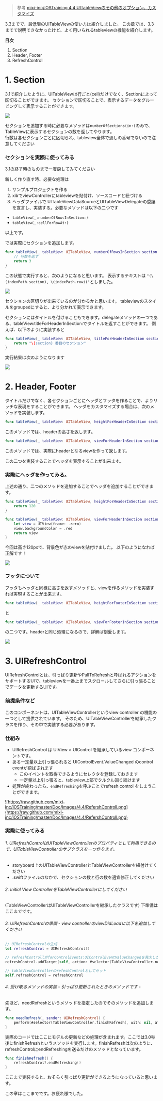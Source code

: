 > 参考  [mixi-inc/iOSTraining 4.4 UITableViewのその他のオプション、カスタマイズ](https://github.com/mixi-inc/iOSTraining/wiki/4.4-UITableView%E3%81%AE%E3%81%9D%E3%81%AE%E4%BB%96%E3%81%AE%E3%82%AA%E3%83%97%E3%82%B7%E3%83%A7%E3%83%B3%E3%80%81%E3%82%AB%E3%82%B9%E3%82%BF%E3%83%9E%E3%82%A4%E3%82%BA)

3.3までで、最低限のUITableViewの使い方は紹介しました。
この章では、3.3までで説明できなかったけど、よく用いられるtableviewの機能を紹介します。

**目次**

1. Section
2. Header, Footer
3. RefreshControll

# 1. Section

3.1で紹介したように、UITableViewは行ごと(cell)だけでなく、Sectionによって区切ることができます。
セクションで区切ることで、表示するデータをグルーピングして表示することができます。

![](./images/3_4/image1.png)

セクションを追加する時に必要なメソッドは`numberOfSections(in:)`のみで、TableViewに表示するセクションの数を返してやります。  
行数は各セクションごとに区切られ、tableview全体で通しの番号でないので注意してください

### セクションを実際に使ってみる

3.1の終了時のものまで一度戻してみてください

新しく作り直す時、必要な処理は

1. サンプルプロジェクトを作る
2. xibでviewControllerにtableviewを貼付け、ソースコードと紐づける
3. ヘッダファイルで UITableViewDataSourceとUITableViewDelegateの委譲を宣言し、実装する。必要なメソッドは以下の二つです
  - `tableView(_:numberOfRowsInSection:)`
  - `tableView(_:cellForRowAt:)`

以上です。

では実際にセクションを追加します。

```swift
func tableView(_ tableView: UITableView, numberOfRowsInSection section: Int) -> Int {
    // 行数を返す
    return 3
}
```

この状態で実行すると、次のようになると思います。
表示するテキストは `"(\(indexPath.section), \(indexPath.row))"`としました。


![](./images/3_4/image2.png)


セクションの区切りが出来ているのが分かるかと思います。
tableviewのスタイルをgroupedにすると、より分かれて表示できます。

セクションにはタイトルを付けることもできます。delegateメソッドの一つである、tableView:titleForHeaderInSection:でタイトルを返すことができます。
例えば、以下のように実装すると

```swift
func tableView(_ tableView: UITableView, titleForHeaderInSection section: Int) -> String? {
    return "\(section) 番目のセクション"
}
```

実行結果は次のようになります

![](./images/3_4/image3.png)



# 2. Header, Footer

タイトルだけでなく、各セクションごとにヘッダとフッタを作ることで、よりリッチな表現をすることができます。
ヘッダをカスタマイズする場合は、次のメソッドを実装します。

```swift
func tableView(_ tableView: UITableView, heightForHeaderInSection section: Int) -> CGFloat
```
このメソッドでは、headerの高さを返します。

```swift
func tableView(_ tableView: UITableView, viewForHeaderInSection section: Int) -> UIView?
```
このメソッドでは、実際にheaderとなるviewを作って返します。

この二つを実装することでヘッダを表示することが出来ます。

### 実際にヘッダを作ってみる。

上述の通り、二つのメソッドを追加することでヘッダを追加することができます。

```swift
func tableView(_ tableView: UITableView, heightForHeaderInSection section: Int) -> CGFloat {
    return 120
}

func tableView(_ tableView: UITableView, viewForHeaderInSection section: Int) -> UIView? {
    let view = UIView(frame: .zero)
    view.backgroundColor = .red
    return view
}
```
今回は高さ120pxで、背景色が赤のviewを貼付けました。
以下のようになれば正解です！

![](./images/3_4/image4.png)


### フッタについて

フッタもヘッダと同様に高さを返すメソッドと、viewを作るメソッドを実装すれば実現することが出来ます。

```swift
func tableView(_ tableView: UITableView, heightForFooterInSection section: Int) -> CGFloat
```

と

```swift
func tableView(_ tableView: UITableView, viewForFooterInSection section: Int) -> UIView?
```

の二つです。headerと同じ処理になるので、詳解は割愛します。

![](./images/3_4/image5.png)

# 3. UIRefreshControl

UIRefreshControlとは、引っぱり更新やPullToRefreshと呼ばれるアクションをサポートするUIで、tableviewを一番上までスクロールしてさらに引っ張ることでデータを更新するUIです。

### 前提条件など

このコンポーネントは、UITableViewControllerというview controller の機能の一つとして提供されています。
そのため、UITableViewControllerを継承したクラスを作り、その中で実装する必要があります。

### 仕組み

- UIRefreshControl は UIView > UIControl を継承しているview コンポーネントです。
- ある一定量以上引っ張られると UIControlEvent.ValueChanged のcontrol eventが飛ばされます
  - このイベントを取得できるようにセレクタを登録しておきます
  - 一定量以上引っ張ると、tableview上部でクルクル回り続けます
- 処理が終わったら、`endRefreshing`を呼ぶことでrefresh control をしまうことができます。

![https://raw.github.com/mixi-inc/iOSTraining/master/Doc/Images/4.4/RefershControll.png](https://raw.github.com/mixi-inc/iOSTraining/master/Doc/Images/4.4/RefershControll.png)


### 実際に使ってみる

###### 1. UIRefreshControlはUITableViewControllerのプロパティとして利用できるので、UITableViewControllerのサブクラスを一つ作ります。
  - storyboard上のUITableViewControllerとTableViewControllerを紐付けてください
  - .swiftファイルのなかで、セクションの数と行の数を適宜修正してください

###### 2. Initial View ControllerをTableViewControllerにしてください

(TableViewControllerはUITableViewControllerを継承したクラスです)
下準備はここまでです。

###### 3. UIRefreshControlの準備 - view controllerのviewDidLoadに以下を追加してください

```swift
// UIRefreshControlの生成
let refreshControl = UIRefreshControl()

// refreshControllがforControlEvents:UIControlEventValueChangedを発火した時に受け取るメソッドをneedRefreshにする
refreshControl.addTarget(self, action: #selector(TableViewController.needRefresh(_:)), for: .valueChanged)

// tableViewControllerのrefeshControlとしてセット
self.refreshControl = refreshControl
```

###### 4. 受け取るメソッドの実装 - 引っぱり更新されたときのメソッドです -

先ほど、needRefreshというメソッドを指定したのでそのメソッドを追加します。

```swift
func needRefresh(_ sender: UIRefreshControl) {
    perform(#selector(TableViewController.finishRefresh), with: nil, afterDelay: 3)
}
```

実際のコードではここにモデルの更新などの処理が含まれます。ここでは3.0秒後にfinishRefreshというメソッドを実行します。finishRefreshは次のように、refreshControlにendRefreshingを送るだけのメソッドとなっています。

```swift
func finishRefresh() {
    refreshControl?.endRefreshing()
}
```

ここまで実装すると、おそらく引っぱり更新ができるようになっていると思います。

この章はここまでです。お疲れ様でした。

